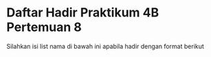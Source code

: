 # Daftar Hadir Praktikum 4B Pertemuan 8
Silahkan isi list nama di bawah ini apabila hadir dengan format berikut
